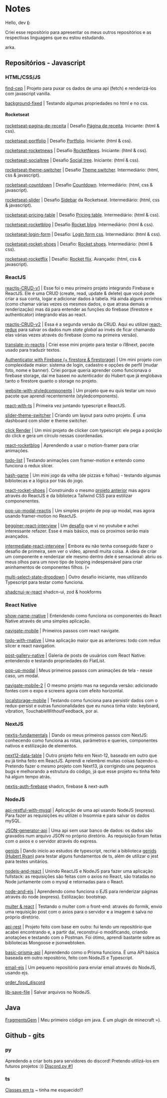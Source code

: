 # Notes

Hello, dev **(:**

Criei esse repositório para apresentar os meus outros repositórios e as respectivas linguagens que eu estou estudando.

arka.

## Repositórios - Javascript

### HTML/CSS/JS

<a href="https://github.com/Arkadina/find-cep">find-cep</a> | Projeto para puxar os dados de uma api (fetch) e renderizá-los com javascript vanilla. 

<a href="https://github.com/Arkadina/background-fixed">background-fixed</a> | Testando algumas propriedades no html e no css.

#### Rocketseat

<a href="https://github.com/Arkadina/rocketseat-pagina-de-receita">rocketseat-pagina-de-receita</a> | Desafio <a href="https://efficient-sloth-d85.notion.site/Desafio-Piloto-P-gina-de-Receita-15acc6a34f744484a2e64a1f115bfbae">Página de receita</a>. Iniciante: (html & css). 

<a href="https://github.com/Arkadina/rocketseat-portfolio">rocketseat-portfolio</a> | Desafio <a href="https://efficient-sloth-d85.notion.site/Desafio-Portfolio-1d3db21e654941f5872aece5fcc6bcc6">Portfolio</a>. Iniciante: (html & css). 

<a href="https://github.com/Arkadina/rocketseat-rocketnews">rocketseat-rocketnews</a> | Desafio <a href="https://efficient-sloth-d85.notion.site/Desafio-RocketNews-2e2c5d56b41f4b13a7d8df6b5affc0ec">RocketNews</a>. Iniciante: (html & css). 

<a href="https://github.com/Arkadina/rocketseat-socialtree">rocketseat-socialtree</a> | Desafio <a href="https://efficient-sloth-d85.notion.site/Desafio-Social-Tree-a4008e467a3248c4b05c97cf78aea44f">Social tree</a>. Iniciante: (html & css). 

<a href="https://github.com/Arkadina/rocketseat-theme-switcher">rocketseat-theme-switcher</a> | Desafio <a href="https://efficient-sloth-d85.notion.site/Desafio-Theme-Switcher-dbabdf77f70d43298df382c8e805fc13">Theme switcher</a>. Intermediário: (html, css & javascript). 

<a href="https://github.com/Arkadina/rocketseat-countdown">rocketseat-countdown</a> | Desafio <a href="https://efficient-sloth-d85.notion.site/Desafio-Countdown-4572ce6f5c91469abe0171f454a13e3f">Countdown</a>. Intermediário: (html, css & javascript). 

<a href="https://github.com/Arkadina/rocketseat-sidebar">rocketseat-slider</a> | Desafio <a href="https://efficient-sloth-d85.notion.site/Desafio-Sidebar-f2251eb4976941eb958326ea327ffeb9">Sidebar</a> da Rocketseat. Intermediário: (html, css & javascript). 

<a href="https://github.com/Arkadina/rocketseat-pricing-table">rocketseat-pricing-table</a> | Desafio <a href="https://efficient-sloth-d85.notion.site/Desafio-Pricing-Table-e0b6f59253e54d229fdde09228226b32">Pricing table</a>. Intermediário: (html & css). 

<a href="https://github.com/Arkadina/rocketseat-rocketblog">rocketseat-rocketblog</a> | Desafio <a href="https://efficient-sloth-d85.notion.site/Desafio-RocketBlog-807e38809814423e80469b080444db5e">Rocket blog</a>. Intermediário: (html & css). 

<a href="https://github.com/Arkadina/rocketseat-login-form">rocketseat-login-form</a> | Desafio: <a href="https://efficient-sloth-d85.notion.site/Desafio-Login-Form-CSS-a10caea5a183494e97eb9ce4f33536b3">Login form css</a>. Intermediário: (html & css).

<a href="https://github.com/Arkadina/rocketseat-rocket-shoes">rocketseat-rocket-shoes</a> | Desafio: <a href="https://efficient-sloth-d85.notion.site/Desafio-RocketShoes-c21f2886517b4424a45e13345953cef0">Rocket shoes</a>. Intermediário: (html & css).

<a href="https://github.com/Arkadina/rocketseat-rocketflix">rocketseat-rocketflix</a> | Desafio: <a href="https://efficient-sloth-d85.notion.site/Desafio-Rocketflix-5ca1c56b5e52473eb12e8b2bc3ab1b8d#06e6ecb4212447c695dfbe7da61ec551">Rocket flix</a>. Avançado: (html, css & javascript).


### ReactJS

<a href="https://github.com/Arkadina/reactjs-CRUD-v1">reactjs-CRUD-v1</a> | Esse foi o meu primeiro projeto integrando Firebase e ReactJS. Ele é uma CRUD (create, read, update & delete) que você pode criar a sua conta, logar e adicionar dados à tabela. Há ainda alguns errinhos (como chamar várias vezes os mesmos dados, o que atrasa demais a renderização) mas dá para entender as funções do firebase (firestore e authenticator) integrando elas ao react.

<a href="https://github.com/Arkadina/reactjs-CRUD-v2">reactjs-CRUD-v2</a> | Essa é a segunda versão da CRUD. Aqui eu utilizei <a href="https://react-redux.js.org/">react-redux</a> para salvar os dados num _state global_ ao invés de ficar chamando elas várias vezes através do firebase (como na primeira versão). 

<a href="https://github.com/Arkadina/translate-in-reactjs">translate-in-reactjs</a> | Criei esse mini projeto para testar o i18next, pacote usado para traduzir textos. 

<a href="https://github.com/Arkadina/react-and-firebase">Authenticator with Firebase (+ firestore & firestorage)</a> | Um mini projeto com complexidade maior: sistema de login, cadastro e opções de perfil (mudar foto, nome e banner). Criei porque queria aprender como funcionava o firebase storage, daí me baseei no autenticador do Hubert que já englobava tanto o firestore quanto o storage no projeto. 

<a href="https://github.com/Arkadina/website-with-styledcomponents">website-with-styledcomponents</a> | Um projeto que eu quis testar um novo pacote que aprendi recentemente (styledcomponents). 

<a href="https://github.com/Arkadina/react-with-ts">react-with-ts</a> | Primeira vez juntando typescript e ReactJS. 

<a href="https://github.com/Arkadina/slider-theme-switcher">slider-theme-switcher</a> | Criando um layout para outro projeto. É uma dashboard com slider e theme switcher. 

<a href="https://github.com/Arkadina/click-render">click Render</a> | Um mini projeto de clicker com typescript: ele pega a posição do click e gera um círculo nessas coordenadas.

<a href="https://github.com/Arkadina/react-rocketblog">react-rocketblog</a> | Aprendendo a usar o motion-framer para criar animações.

<a href="https://github.com/Arkadina/todo-list">todo-list</a> | Testando animações com framer-motion e entendo como funciona o redux slicer.

<a href="https://github.com/Arkadina/hash-game">hash-game</a> | Um mini jogo da velha (de pizzas e folhas) - testando algumas bibliotecas e a lógica por trás do jogo.

<a href="https://github.com/Arkadina/react-rocket-shoes">react-rocket-shoes</a> | Construindo o mesmo <a href="https://github.com/Arkadina/rocketseat-rocket-shoes">projeto anterior</a> mas agora através do ReactJS e da biblioteca Tailwind CSS para estilizar componenentes.

<a href="https://github.com/Arkadina/pop-up-modal-reactjs">pop-up-modal-reactjs</a> | Um simples projeto de pop up modal, mas agora usando framer-motion no ReactJS.

<a href="https://github.com/Arkadina/beginner-react-interview">begginer-react-interview</a> | Um <a href="https://www.youtube.com/watch?v=BJc5cX_D1Lg&ab_channel=WebDevCody">desafio</a> que vi no youtube e achei interessante refazer. Esse é mais básico, mas os proximos serão mais avançados.

<a href="https://github.com/Arkadina/intermediate-react-interview">intermediate-react-interview</a> | Embora eu não tenha conseguido fazer o desafio de primeira, sem ver o vídeo, aprendi muita coisa. A ideia de criar um componente e renderizar ele mesmo dentro dele é sensacional: abriu os meus olhos para um novo tipo de looping indespensável para criar aninhamentos de componentes filhos. (=

<a href="https://github.com/Arkadina/multi-select-state-dropdown">multi-select-state-dropdown</a> | Outro desafio iniciante, mas utilizando Typescript para testar como funciona.

<a href="https://github.com/Arkadina/shadcnui-w-react">shadcnui-w-react</a> shadcn-ui, zod & hookforms

### React Native

<a href="https://github.com/Arkadina/show-name-rnative">show-name-rnative</a> | Entendendo como funciona os componentes do React Native através de uma simples aplicação.

<a href="https://github.com/Arkadina/navigate-mobile">navigate-mobile</a> | Primeiros passos com react navigate.

<a href="https://github.com/Arkadina/todo-with-rnative">todo-with-rnative</a> | Uma aplicação maior que as anteriores: todo com redux slicer e react navigation.

<a href="https://github.com/Arkadina/post-galerry-native">post-gallery-native</a> | Galeria de posts de usuários com React Native: entendendo e testando propriedades do FlatList.

<a href="https://github.com/Arkadina/pop-up-modal">pop-up-modal</a> | Meus primeiros passos com animações de tela - nesse caso, um modal.

<a href="https://github.com/Arkadina/navigate-mobile-2">navigate-mobile-2</a> | O mesmo projeto mas na segunda versão: adicionado fontes com o expo e screens agora com efeito horizontal.

<a href="https://github.com/Arkadina/localstorage-mobile">localstorage-mobile</a> | Testando como funciona para persistir dados com o redux-persist e outras funcionalidades que eu nunca tinha visto: keyboard, vibration, TouchableWithoutFeedback, por ai.

### NextJS

<a href="https://github.com/Arkadina/nextjs-fundamentals">nextjs-fundamentals</a> | Dando os meus primeiros passos com NextJS: conhecendo como funciona as rotas, parâmetros e queries, componentes nativos e estilização de elementos.

<a href="https://github.com/Arkadina/next12-data-table">next12-data-table</a> | Outro projeto feito em Next-12, baseado em outro que eu já tinha feito em ReactJS. Aprendi e relembrei muitas coisas fazendo-o. Pretendo fazer o mesmo projeto com Next13, já corrigindo uns pequenos bugs e melhorando a estrutura do código, já que esse projeto eu tinha feito há algum tempo atrás.

<a href="https://github.com/Arkadina/nextjs-auth-firebase">nextjs-auth-firebase</a> shadcn, firebase & next-auth

### NodeJS

<a href="https://github.com/Arkadina/api-restful-with-mysql">api-restful-with-mysql</a> | Aplicação de uma api usando NodeJS (express). Para fazer as requisições eu utilizei o Insomnia e para salvar os dados mySQL.

<a href="https://github.com/Arkadina/JSON-generator-api">JSON-generator-api</a> | Uma api sem usar banco de dados: os dados são gravados num arquivo JSON no próprio diretório. As requisição foram feitas com o axios e o servidor através do express.

<a href="https://github.com/Arkadina/genids">genids</a> | Dando inicío ao estudos de typescript, recriei a biblioteca <a href="https://github.com/HubertRyanOfficial/genids">genids (Hubert Ryan)</a> para testar alguns fundamentos de ts, além de utilizar o jest para testes unitários. 

<a href="https://github.com/Arkadina/nodejs-and-react">nodejs-and-react</a> | Unindo ReactJS e NodeJS para fazer uma aplicação fullstack: as requisições são feitas com o axios no React, são tratadas no Node juntamente com o mysql e retornadas para o React.  

<a href="https://github.com/Arkadina/node-and-ejs">node-and-ejs</a> | Aprendendo como funciona o EJS para renderizar páginas através do node (express). Estilização: bootstrap.

<a href="https://github.com/Arkadina/multer-and-react">multer & react</a> | Testando o multer com o front-end: através do formik, envio uma requisição post com o axios para o servidor e a imagem é salva no próprio diretório.

<a href="https://github.com/Arkadina/api-rest">api-rest</a> | Projeto feito com base em outro: fui lendo um repositório que acabei encontrando e, a partir daí, reconstruí-o modificando, criando anotações e testando com o Postman. Foi ótimo, aprendi bastante sobre as bibliotecas Mongoose e jsonwebtoken.

<a href="https://github.com/Arkadina/basic-prisma-api">basic-prisma-api</a> | Aprendendo como o Prisma funciona. É uma API básica baseada em outro repositório, feito com NodeJS e Typescript.

<a href="https://github.com/Arkadina/email-ejs">email-ejs</a> | Um pequeno repositório para enviar email através do NodeJS, usando ejs.

<a href="https://github.com/Arkadina/order_food_discord">order_food_discord</a>

<a href="https://github.com/Arkadina/lib-save-file">lib-save-file</a> | Salvar arquivos no NodeJS.

## Java

<a href="https://github.com/Arkadina/FragmentsGem">FragmentsGem</a> | Meu primeiro código em java. É um plugin de minecraft =).

## Github - gits

### py

Apredendo a criar bots para servidores do discord! Pretendo utilizá-los em futuros projetos :))
<a href="https://gist.github.com/Arkadina/ba401a91d9b588f5f3af7c9a65a61a36">Discord.py #1</a> 

### ts

<a href="https://gist.github.com/Arkadina/d050a35edad8937f70dbe30e1f4c2b7a">Classes em ts<a> ~ tinha me esquecido!?
